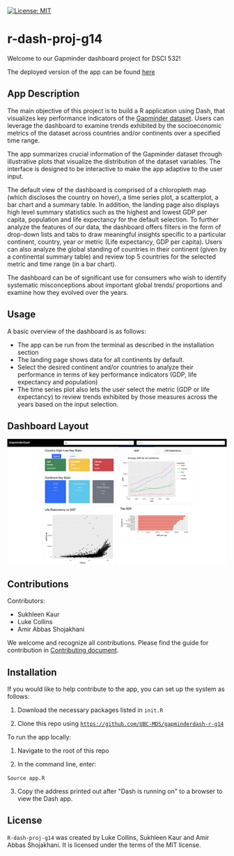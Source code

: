 [![License: MIT](https://img.shields.io/badge/License-MIT-yellow.svg)](https://opensource.org/licenses/MIT)

# r-dash-proj-g14

Welcome to our Gapminder dashboard project for DSCI 532!

The deployed version of the app can be found [here](https://gapdash14-r.herokuapp.com/)

## App Description

The main objective of this project is to build a R application using Dash, that visualizes key performance indicators of the [Gapminder dataset](https://www.gapminder.org/data/). Users can leverage the dashboard to examine trends exhibited by the socioeconomic metrics of the dataset across countries and/or continents over a specified time range.

The app summarizes crucial information of the Gapminder dataset through illustrative plots that visualize the distribution of the dataset variables. The interface is designed to be interactive to make the app adaptive to the user input.

The default view of the dashboard is comprised of a chloropleth map (which discloses the country on hover), a time series plot, a scatterplot, a bar chart and a summary table. In addition, the landing page also displays high level summary statistics such as the highest and lowest GDP per capita, population and life expectancy for the default selection. To further analyze the features of our data, the dashboard offers filters in the form of drop-down lists and tabs to draw meaningful insights specific to a particular continent, country, year or metric (Life expectancy, GDP per capita). Users can also analyze the global standing of countries in their continent (given by a continental summary table) and review top 5 countries for the selected metric and time range (in a bar chart).

The dashboard can be of significant use for consumers who wish to identify systematic misconceptions about important global trends/ proportions and examine how they evolved over the years.

## Usage

A basic overview of the dashboard is as follows:

-   The app can be run from the terminal as described in the installation section
-   The landing page shows data for all continents by default.
-   Select the desired continent and/or countries to analyze their performance in terms of key performance indicators (GDP, life expectancy and population)
-   The time series plot also lets the user select the metric (GDP or life expectancy) to review trends exhibited by those measures across the years based on the input selection.

## Dashboard Layout

<img src="https://github.com/UBC-MDS/gapminderdash-r-g14/blob/main/dashboard_sketch.png" width="1000"/>

## Contributions

Contributors:

-   Sukhleen Kaur
-   Luke Collins
-   Amir Abbas Shojakhani

We welcome and recognize all contributions. Please find the guide for contribution in [Contributing document](https://github.com/UBC-MDS/gapminderdash-r-g14/blob/feat-map/CONTRIBUTING.md).

## Installation

If you would like to help contribute to the app, you can set up the system as follows:

1.  Download the necessary packages listed in `init.R`

2.  Clone this repo using [`https://github.com/UBC-MDS/gapminderdash-r-g14`](https://github.com/UBC-MDS/gapminderdash-r-g14)

To run the app locally:

1.  Navigate to the root of this repo

2.  In the command line, enter:

```Source app.R```

3.  Copy the address printed out after "Dash is running on" to a browser to view the Dash app.

## License

`R-dash-proj-g14` was created by Luke Collins, Sukhleen Kaur and Amir Abbas Shojakhani. It is licensed under the terms of the MIT license.
